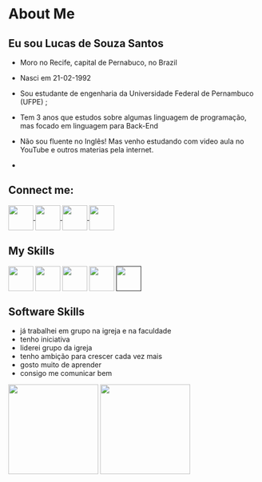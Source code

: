 # About Me

## Eu sou Lucas de Souza Santos

* Moro no Recife, capital de Pernabuco, no Brazil

* Nasci em 21-02-1992

* Sou estudante de engenharia da Universidade Federal de Pernambuco (UFPE) ;

* Tem 3 anos que estudos sobre algumas linguagem de programação, mas focado em linguagem para Back-End

* Não sou fluente no Inglês! Mas venho estudando com video aula no YouTube e outros materias pela internet. 
* 
## Connect me:

<a href="https://www.facebook.com/LUCAS210SANTOS/" target="_blank">
<img width="50" height="50" align="center" src="https://cdn.jsdelivr.net/gh/devicons/devicon/icons/facebook/facebook-original.svg">
</a>

<a href="https://www.linkedin.com/in/lucas-santos-613464176/" target="_blanck">
<img width="50" height="50" align="center" src="https://cdn.jsdelivr.net/gh/devicons/devicon/icons/linkedin/linkedin-original.svg">
</a>

<a href="https://www.instagram.com/lucas.santos22/" target="_blank">
<img width="50" height="50" align="center" src="https://image.flaticon.com/icons/png/128/2111/2111463.png">
</a>

<a href="https://github.com/Lucas20santos">
<img width="50" height="50" align="center" src="https://image.flaticon.com/icons/png/128/145/145812.png">
</a>

## My Skills
<div>
<a>
<img width="50" height="50" align="center" src="https://cdn.jsdelivr.net/gh/devicons/devicon/icons/java/java-original-wordmark.svg">
</a>

<a>
<img width="50" height="50" align="center" src="https://cdn.jsdelivr.net/gh/devicons/devicon/icons/javascript/javascript-original.svg">
</a>

<a>
<img width="50" height="50" align="center" src="https://cdn.jsdelivr.net/gh/devicons/devicon/icons/csharp/csharp-original.svg">
</a>

<a>
<img width="50" height="50" align="center" src="https://cdn.jsdelivr.net/gh/devicons/devicon/icons/python/python-original.svg">
</a>

<a href="">
<img width="50" height="50" align="center" src="https://cdn.jsdelivr.net/gh/devicons/devicon/icons/linux/linux-original.svg">
</a>
</div>

## Software Skills

* já trabalhei em grupo na igreja e na faculdade
* tenho iniciativa
* liderei grupo da igreja
* tenho ambição para crescer cada vez mais
* gosto muito de aprender
* consigo me comunicar bem


<div>
      <img height="180em" src="https://github-readme-stats.vercel.app/api?username=Lucas20santos&show_icons=true&include_all_commits=true&theme=dracula">
      <img height="180em" src="https://github-readme-stats.vercel.app/api?username=Lucas20santos&langs_count=168&theme=dracula&layout=compact">
</div>

